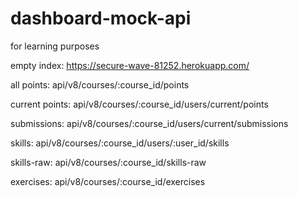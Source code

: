 # dashboard-mock-api
for learning purposes

empty index: https://secure-wave-81252.herokuapp.com/

all points: api/v8/courses/:course_id/points

current points: api/v8/courses/:course_id/users/current/points

submissions: api/v8/courses/:course_id/users/current/submissions

skills: api/v8/courses/:course_id/users/:user_id/skills

skills-raw: api/v8/courses/:course_id/skills-raw

exercises: api/v8/courses/:course_id/exercises

